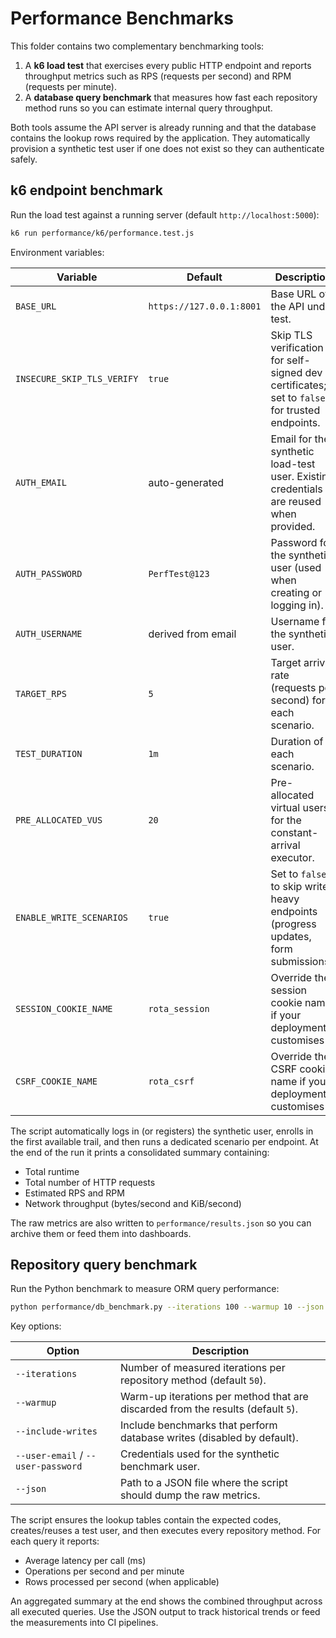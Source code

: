 # Performance Benchmarks

This folder contains two complementary benchmarking tools:

1. A **k6 load test** that exercises every public HTTP endpoint and reports throughput
   metrics such as RPS (requests per second) and RPM (requests per minute).
2. A **database query benchmark** that measures how fast each repository method runs so
   you can estimate internal query throughput.

Both tools assume the API server is already running and that the database contains the
lookup rows required by the application. They automatically provision a synthetic test
user if one does not exist so they can authenticate safely.

## k6 endpoint benchmark

Run the load test against a running server (default `http://localhost:5000`):

```bash
k6 run performance/k6/performance.test.js
```

Environment variables:

| Variable | Default | Description |
| --- | --- | --- |
| `BASE_URL` | `https://127.0.0.1:8001` | Base URL of the API under test. |
| `INSECURE_SKIP_TLS_VERIFY` | `true` | Skip TLS verification for self-signed dev certificates; set to `false` for trusted endpoints. |
| `AUTH_EMAIL` | auto-generated | Email for the synthetic load-test user. Existing credentials are reused when provided. |
| `AUTH_PASSWORD` | `PerfTest@123` | Password for the synthetic user (used when creating or logging in). |
| `AUTH_USERNAME` | derived from email | Username for the synthetic user. |
| `TARGET_RPS` | `5` | Target arrival rate (requests per second) for each scenario. |
| `TEST_DURATION` | `1m` | Duration of each scenario. |
| `PRE_ALLOCATED_VUS` | `20` | Pre-allocated virtual users for the constant-arrival executor. |
| `ENABLE_WRITE_SCENARIOS` | `true` | Set to `false` to skip write-heavy endpoints (progress updates, form submissions). |
| `SESSION_COOKIE_NAME` | `rota_session` | Override the session cookie name if your deployment customises it. |
| `CSRF_COOKIE_NAME` | `rota_csrf` | Override the CSRF cookie name if your deployment customises it. |

The script automatically logs in (or registers) the synthetic user, enrolls in the first
available trail, and then runs a dedicated scenario per endpoint. At the end of the run
it prints a consolidated summary containing:

- Total runtime
- Total number of HTTP requests
- Estimated RPS and RPM
- Network throughput (bytes/second and KiB/second)

The raw metrics are also written to `performance/results.json` so you can archive them or
feed them into dashboards.

## Repository query benchmark

Run the Python benchmark to measure ORM query performance:

```bash
python performance/db_benchmark.py --iterations 100 --warmup 10 --json performance/db_results.json
```

Key options:

| Option | Description |
| --- | --- |
| `--iterations` | Number of measured iterations per repository method (default `50`). |
| `--warmup` | Warm-up iterations per method that are discarded from the results (default `5`). |
| `--include-writes` | Include benchmarks that perform database writes (disabled by default). |
| `--user-email` / `--user-password` | Credentials used for the synthetic benchmark user. |
| `--json` | Path to a JSON file where the script should dump the raw metrics. |

The script ensures the lookup tables contain the expected codes, creates/reuses a test
user, and then executes every repository method. For each query it reports:

- Average latency per call (ms)
- Operations per second and per minute
- Rows processed per second (when applicable)

An aggregated summary at the end shows the combined throughput across all executed
queries. Use the JSON output to track historical trends or feed the measurements into
CI pipelines.
